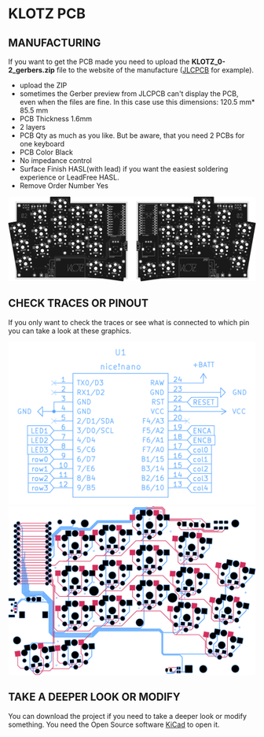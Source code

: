 # KLOTZ PCB

## MANUFACTURING
If you want to get the PCB made you need to upload the **KLOTZ_0-2_gerbers.zip** file to the website of the manufacture ([JLCPCB](https://jlcpcb.com/) for example).

- upload the ZIP
- sometimes the Gerber preview from JLCPCB can't display the PCB, even when the files are fine. In this case use this dimensions: 120.5 mm* 85.5 mm
- PCB Thickness 1.6mm
- 2 layers
- PCB Qty as much as you like. But be aware, that you need 2 PCBs for one keyboard
- PCB Color Black
- No impedance control
- Surface Finish HASL(with lead) if you want the easiest soldering experience or LeadFree HASL.
- Remove Order Number Yes

![KLOTZ PCB](/docs/images/KLOTZ_pcb.png)



## CHECK TRACES OR PINOUT

If you only want to check the traces or see what is connected to which pin you can take a look at these graphics.


![KLOTZ pinout](/docs/images/KLOTZ_pinout.png)
![KLOTZ traces](/docs/images/KLOTZ_traces.png)



## TAKE A DEEPER LOOK OR MODIFY 

You can download the project if you need to take a deeper look or modify something. You need the Open Source software [KiCad](https://www.kicad.org/) to open it.